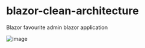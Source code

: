 # blazor-clean-architecture
Blazor favourite admin blazor application

![image](https://user-images.githubusercontent.com/43893935/132549299-e15f330a-f01e-4b56-af96-f1265a99a6bc.png)

